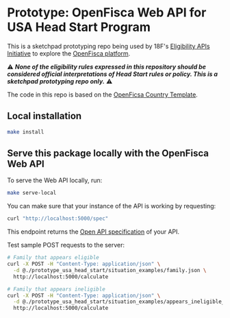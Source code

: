 # Prototype: OpenFisca Web API for USA Head Start Program

This is a sketchpad prototyping repo being used by 18F's [Eligibility APIs Initiative](https://github.com/18F/eligibility-rules-service/blob/master/README.md) to explore the [OpenFisca platform](https://openfisca.org/en/).

:warning: ***None of the eligibility rules expressed in this repository should be considered official interpretations of Head Start rules or policy. This is a sketchpad prototyping repo only.*** :warning:

The code in this repo is based on the [OpenFicsa Country Template](https://github.com/openfisca/country-template).

## Local installation

```sh
make install
```

## Serve this package locally with the OpenFisca Web API

To serve the Web API locally, run:

```sh
make serve-local
```

You can make sure that your instance of the API is working by requesting:

```sh
curl "http://localhost:5000/spec"
```

This endpoint returns the [Open API specification](https://www.openapis.org/) of your API.

Test sample POST requests to the server:

```sh
# Family that appears eligible
curl -X POST -H "Content-Type: application/json" \
  -d @./prototype_usa_head_start/situation_examples/family.json \
  http://localhost:5000/calculate

# Family that appears ineligible
curl -X POST -H "Content-Type: application/json" \
  -d @./prototype_usa_head_start/situation_examples/appears_ineligible_family.json \
  http://localhost:5000/calculate
```